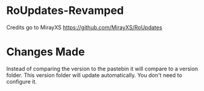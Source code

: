 # RoUpdates-Revamped
Credits go to MirayXS
https://github.com/MirayXS/RoUpdates
# Changes Made
Instead of comparing the version to the pastebin it will compare to a version folder. This version folder will update automatically. You don't need to configure it.
